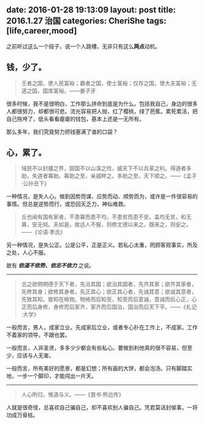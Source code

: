 date: 2016-01-28 19:13:09
layout: post
title: 2016.1.27 治国
categories: CheriShe
tags: [life,career,mood]
---

之前听过这么一个段子，说一个人跳槽，无非只有这么**两点**动机。

## 钱，少了。

> 王者之国，使人民富裕；霸者之国，使士富裕；仅存之国，使大夫富裕；无道之国，国库富裕。——姜子牙

很多时候，我不是很明白，工作那么拼命到底是为什么。包括我自己，身边的很多人都很努力，却都很可悲。流光容易把人抛，红了樱桃，绿了芭蕉。累死累活，把自己拖垮了，低头看看瘪瘪的钱包，基本上还是一无所有。

<!-- more -->

那么多年，我们究竟努力把钱塞满了谁的口袋？

## 心，累了。

> 域民不以封疆之界，固国不以山溪之险，威天下不以兵革之利。得道者多助，失道者寡助。寡助之至，亲戚畔之。多助之至，天下顺之。——《孟子·公孙丑下》

一种情况，是失人心。做到因势而谋、应势而动、顺势而为，或许是一件很容易的事情。但总是逆势而行，或恐回天乏力，神仙难救。

> 丘也闻有国有家者，不患寡而患不均，不患贫而患不安。盖均无贫，和无寡，安无倾。夫如是，故远人不服，则修文德以来之。既来之，则安之。——《论语·季氏》

另一种情况，是失公正。公是公平，正是正义。若私心太重，罔顾客观事实，所及之处，人心不服。

故有 ***依道不依势、依志不依力*** <i class="fa fa-check-square-o"></i>之说。

---

> 古之欲明明德于天下者，先治其国；欲治其国者，先齐其家；欲齐其家者，先修其身；欲修其身者，先正其心；欲正其心者，先诚其意；欲诚其意者，先致其知，致知在格物。物格而后知至，知至而后意诚，意诚而后心正，心正而后身修，身修而后家齐，家齐而后国治，国治而后天下平。——《礼记·大学》

一般而言，男人，成家立业。先成家后立业，或者专心扑在工作上，不成家。工作不着家的领导，不跟也罢。

一般而言，人非圣贤，多多少少都会有些私心。要做到利他真的很不容易，但至少，应该与人无害。

一般而言，所有美好的愿景，都是幻想；所有画的大饼，都会泡汤。只有脚踏实地，一步一个脚印，才能闯出一片天。

---

> 人心所归，惟道与义。——《晋书·熊远传》

人就是很奇怪，总喜欢自己骗自己，却不喜欢别人骗自己。凭君莫话封侯事，一将功成万骨枯。
